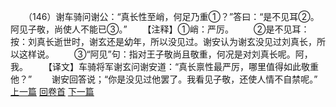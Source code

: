 　　（146）谢车骑问谢公：“真长性至峭，何足乃重①？”答曰：“是不见耳②。阿见子敬，尚使人不能已③。”
　　【注释】①峭：严厉。
　　②是不见耳：按：刘真长逝世时，谢玄还是幼年，所以没见过。谢安认为谢玄没见过刘真长，所以这样说。
　　③“阿见”句：指对王子敬尚且敬重，何况是对刘真长呢。阿，我。
　　【译文】车骑将军谢玄问谢安道：“真长禀性最严厉，哪里值得如此敬重他？”
　　谢安回答说；“你是没见过他罢了。我看见子敬，还使人情不自禁呢。”
<br>[上一篇](08_145) [回卷首](08_000) [下一篇](08_147)
